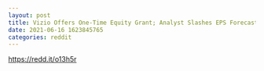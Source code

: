 ```yaml
--- 
layout: post 
title: Vizio Offers One-Time Equity Grant; Analyst Slashes EPS Forecast 
date: 2021-06-16 1623845765 
categories: reddit 
--- 
```

https://redd.it/o13h5r